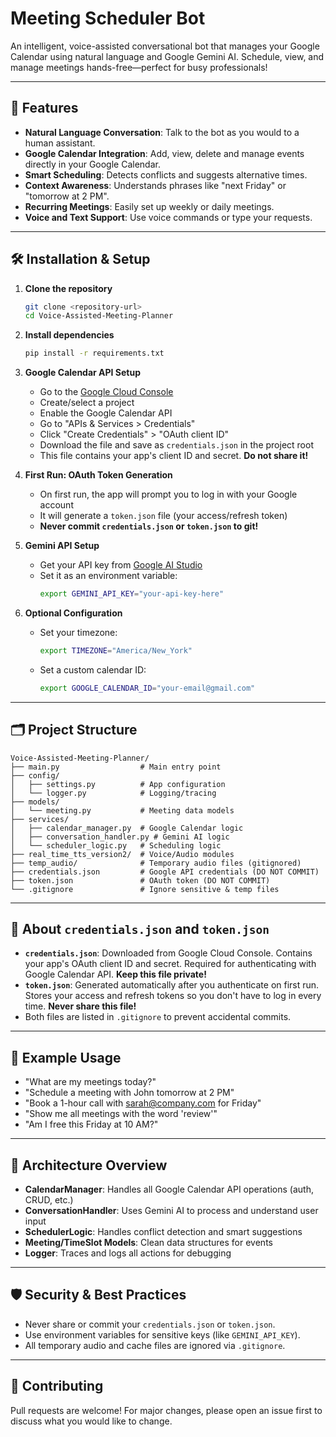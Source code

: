 # Meeting Scheduler Bot

An intelligent, voice-assisted conversational bot that manages your Google Calendar using natural language and Google Gemini AI. Schedule, view, and manage meetings hands-free—perfect for busy professionals!

---

## 🚀 Features

- **Natural Language Conversation**: Talk to the bot as you would to a human assistant.
- **Google Calendar Integration**: Add, view, delete and manage events directly in your Google Calendar.
- **Smart Scheduling**: Detects conflicts and suggests alternative times.
- **Context Awareness**: Understands phrases like "next Friday" or "tomorrow at 2 PM".
- **Recurring Meetings**: Easily set up weekly or daily meetings.
- **Voice and Text Support**: Use voice commands or type your requests.

---

## 🛠️ Installation & Setup

1. **Clone the repository**
   ```bash
   git clone <repository-url>
   cd Voice-Assisted-Meeting-Planner
   ```

2. **Install dependencies**
   ```bash
   pip install -r requirements.txt
   ```

3. **Google Calendar API Setup**
   - Go to the [Google Cloud Console](https://console.cloud.google.com/)
   - Create/select a project
   - Enable the Google Calendar API
   - Go to "APIs & Services > Credentials"
   - Click "Create Credentials" > "OAuth client ID"
   - Download the file and save as `credentials.json` in the project root
   - This file contains your app's client ID and secret. **Do not share it!**

4. **First Run: OAuth Token Generation**
   - On first run, the app will prompt you to log in with your Google account
   - It will generate a `token.json` file (your access/refresh token)
   - **Never commit `credentials.json` or `token.json` to git!**

5. **Gemini API Setup**
   - Get your API key from [Google AI Studio](https://makersuite.google.com/app/apikey)
   - Set it as an environment variable:
     ```bash
     export GEMINI_API_KEY="your-api-key-here"
     ```

6. **Optional Configuration**
   - Set your timezone:
     ```bash
     export TIMEZONE="America/New_York"
     ```
   - Set a custom calendar ID:
     ```bash
     export GOOGLE_CALENDAR_ID="your-email@gmail.com"
     ```

---

## 🗂️ Project Structure

```
Voice-Assisted-Meeting-Planner/
├── main.py                  # Main entry point
├── config/
│   ├── settings.py          # App configuration
│   └── logger.py            # Logging/tracing
├── models/
│   └── meeting.py           # Meeting data models
├── services/
│   ├── calendar_manager.py  # Google Calendar logic
│   ├── conversation_handler.py # Gemini AI logic
│   └── scheduler_logic.py   # Scheduling logic
├── real_time_tts_version2/  # Voice/Audio modules
├── temp_audio/              # Temporary audio files (gitignored)
├── credentials.json         # Google API credentials (DO NOT COMMIT)
├── token.json               # OAuth token (DO NOT COMMIT)
└── .gitignore               # Ignore sensitive & temp files
```

---

## 🔑 About `credentials.json` and `token.json`

- **`credentials.json`**: Downloaded from Google Cloud Console. Contains your app's OAuth client ID and secret. Required for authenticating with Google Calendar API. **Keep this file private!**
- **`token.json`**: Generated automatically after you authenticate on first run. Stores your access and refresh tokens so you don't have to log in every time. **Never share this file!**
- Both files are listed in `.gitignore` to prevent accidental commits.

---

## 📝 Example Usage

- "What are my meetings today?"
- "Schedule a meeting with John tomorrow at 2 PM"
- "Book a 1-hour call with sarah@company.com for Friday"
- "Show me all meetings with the word 'review'"
- "Am I free this Friday at 10 AM?"

---

## 🧠 Architecture Overview

- **CalendarManager**: Handles all Google Calendar API operations (auth, CRUD, etc.)
- **ConversationHandler**: Uses Gemini AI to process and understand user input
- **SchedulerLogic**: Handles conflict detection and smart suggestions
- **Meeting/TimeSlot Models**: Clean data structures for events
- **Logger**: Traces and logs all actions for debugging

---

## 🛡️ Security & Best Practices

- Never share or commit your `credentials.json` or `token.json`.
- Use environment variables for sensitive keys (like `GEMINI_API_KEY`).
- All temporary audio and cache files are ignored via `.gitignore`.

---

## 🤝 Contributing

Pull requests are welcome! For major changes, please open an issue first to discuss what you would like to change.
